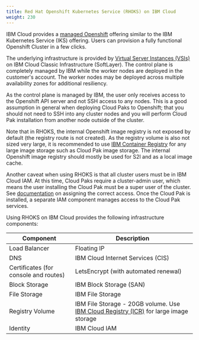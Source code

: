 ```yaml
---
title: Red Hat Openshift Kubernetes Service (RHOKS) on IBM Cloud
weight: 230
---
```


IBM Cloud provides a [managed Openshift](https://www.ibm.com/cloud/openshift) offering similar to the IBM Kubernetes Service (IKS) offering.  Users can provision a fully functional Openshift Cluster in a few clicks.

The underlying infrastructure is provided by [Virtual Server Instances (VSIs)](https://www.ibm.com/cloud/virtual-servers) on IBM Cloud Classic Infrastructure (SoftLayer).  The control plane is completely managed by IBM while the worker nodes are deployed in the customer's account.  The worker nodes may be deployed across multiple availability zones for additional resiliency.  

As the control plane is managed by IBM, the user only receives access to the Openshift API server and not SSH access to any nodes.  This is a good assumption in general when deploying Cloud Paks to Openshift; that you should not need to SSH into any cluster nodes and you will perform Cloud Pak installation from another node outside of the cluster.

Note that in RHOKS, the internal Openshift image registry is not exposed by default (the registry route is not created).  As the registry volume is also not sized very large, it is recommended to use [IBM Container Registry](https://www.ibm.com/cloud/container-registry) for any large image storage such as Cloud Pak image storage.  The internal Openshift image registry should mostly be used for S2I and as a local image cache.

Another caveat when using RHOKS is that all cluster users must be in IBM Cloud IAM.  At this time, Cloud Paks require a cluster-admin user, which means the user installing the Cloud Pak must be a super user of the cluster.  See [documentation](https://cloud.ibm.com/docs/containers?topic=containers-users) on assigning the correct access.  Once the Cloud Pak is installed, a separate IAM component manages access to the Cloud Pak services.

Using RHOKS on IBM Cloud provides the following infrastructure components:

|Component|Description|
|-|-|
|Load Balancer|Floating IP|
|DNS|IBM Cloud Internet Services (CIS)|
|Certificates (for console and routes)|LetsEncrypt (with automated renewal)|
|Block Storage|IBM Block Storage (SAN)|
|File Storage|IBM File Storage|
|Registry Volume|IBM File Storage - 20GB volume.  Use [IBM Cloud Registry (ICR)](https://www.ibm.com/cloud/container-registry) for large image storage|
|Identity|IBM Cloud IAM|

